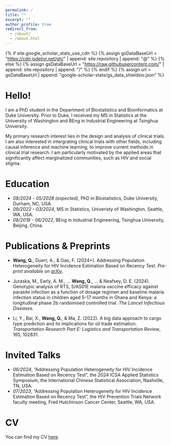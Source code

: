 ```yaml
---
permalink: /
title: ""
excerpt: ""
author_profile: true
redirect_from: 
  - /about/
  - /about.html
---
```


{% if site.google_scholar_stats_use_cdn %}
{% assign gsDataBaseUrl = "https://cdn.jsdelivr.net/gh/" | append: site.repository | append: "@" %}
{% else %}
{% assign gsDataBaseUrl = "https://raw.githubusercontent.com/" | append: site.repository | append: "/" %}
{% endif %}
{% assign url = gsDataBaseUrl | append: "google-scholar-stats/gs_data_shieldsio.json" %}

<span class='anchor' id='about-me'></span>
# Hello!

I am a PhD student in the Department of Biostatistics and Bioinformatics at Duke University. Prior to Duke, I received my MS in Statistics at the University of Washington and BEng in Industrial Engineering at Tsinghua University.

My primary research interest lies in the design and analysis of clinical trials. I am also interested in intergrating clinical trials with other fields, including causal inference and machine learning, to improve current methods in clinical trial research. I am particularly motivated by the applied areas that significantly affect marginalized communities, such as HIV and social stigma.


<!--# 🔥 News-->
<!--- *2022.02*: &nbsp;🎉🎉 Lorem ipsum dolor sit amet, consectetur adipiscing elit. Vivamus ornare aliquet ipsum, ac tempus justo dapibus sit amet. -->
<!--- *2022.02*: &nbsp;🎉🎉 Lorem ipsum dolor sit amet, consectetur adipiscing elit. Vivamus ornare aliquet ipsum, ac tempus justo dapibus sit amet. -->

# Education
- *08/2024 - 05/2028 (expected)*, PhD in Biostatistics, Duke University, Durham, NC, USA.
- *09/2022 - 03/2024*, MS in Statistics, Univeristy of Washington, Seattle, WA, USA. 
- *08/2018 - 06/2022*, BEng in Industrial Engineering, Tsinghua University, Beijing, China.

<span class='anchor' id='publications-and-preprints'></span>
# Publications & Preprints
- **Wang, Q.**, Duerr, A., & Gao, F. (2024+). Addressing Population Heterogeneity for HIV Incidence Estimation Based on Recency Test. *Pre-print available on [arXiv](https://arxiv.org/abs/2311.10848)*.

- Juraska, M., Early, A. M., ... **Wang, Q.**, ... & Neafsey, D. E. (2024). Genotypic analysis of RTS, S/AS01E malaria vaccine efficacy against parasite infection as a function of dosage regimen and baseline malaria infection status in children aged 5–17 months in Ghana and Kenya: a longitudinal phase 2b randomised controlled trial. *The Lancet Infectious Diseases*.

- Li, Y., Bai, X., **Wang, Q.**, & Ma, Z. (2022). A big data approach to cargo type prediction and its implications for oil trade estimation. *Transportation Research Part E: Logistics and Transportation Review*, 165, 102831.

<!--# 🎖 Honors and Awards-->
<!--- *2021.10* Lorem ipsum dolor sit amet, consectetur adipiscing elit. Vivamus ornare aliquet ipsum, ac tempus justo dapibus sit amet. -->
<!--- *2021.09* Lorem ipsum dolor sit amet, consectetur adipiscing elit. Vivamus ornare aliquet ipsum, ac tempus justo dapibus sit amet. -->

# Invited Talks
- *06/2024*, “Addressing Population Heterogeneity for HIV Incidence Estimation Based on Recency Test”, the 2024 ICSA Applied Statistics Symposium, the International Chinese Statistical Association, Nashville, TN, USA.
- *07/2023*, “Addressing Population Heterogeneity for HIV Incidence Estimation Based on Recency Test”, the HIV Prevention Trials Network faculty meeting, Fred Hutchinson Cancer Center, Seattle, WA, USA.

<!--# 💻 Internships-->
<!--- *2019.05 - 2020.02*, [Lorem](https://github.com/), China.-->

# CV
You can find my CV [here](https://drive.google.com/file/d/16agNW0XYzNgSdBjoxxtdVRurw7ImWDfU/view?usp=sharing).
